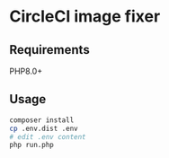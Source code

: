 # CircleCI image fixer

## Requirements

PHP8.0+

## Usage

```bash
composer install
cp .env.dist .env
# edit .env content
php run.php
```
